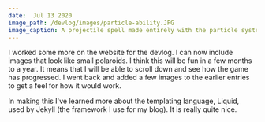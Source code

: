 ```yaml
---
date:  Jul 13 2020
image_path: /devlog/images/particle-ability.JPG
image_caption: A projectile spell made entirely with the particle system in Unity.
---
```


I worked some more on the website for the devlog. I can now include images that look like small polaroids. I think this will be fun in a few months to a year. It means that I will be able to scroll down and see how the game has progressed. I went back and added a few images to the earlier entries to get a feel for how it would work.

In making this I've learned more about the templating language, Liquid, used by Jekyll (the framework I use for my blog). It is really quite nice.
